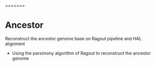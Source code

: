 =======
# Ancestor
Reconstruct the ancestor genome base on Ragout pipeline and HAL alignment

  - Using the parsimony algorithm of Ragout to reconstruct the ancestor genome
